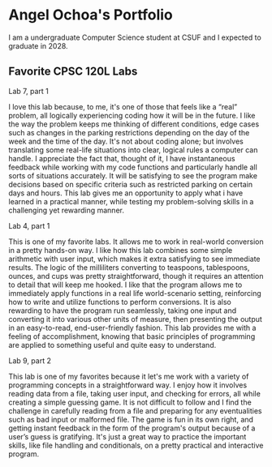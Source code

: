 # Angel Ochoa's Portfolio 

I am a undergraduate Computer Science student at CSUF and I expected to graduate in 2028. 

## Favorite CPSC 120L Labs
Lab 7, part 1

  I love this lab because, to me, it's one of those that feels like a “real” problem, all logically experiencing coding how it will be in the future. I like the way the problem keeps me thinking of different conditions, edge cases such as changes in the parking restrictions depending on the day of the week and the time of the day. It's not about coding alone; but involves translating some real-life situations into clear, logical rules a computer can handle. I appreciate the fact that, thought of it, I have instantaneous feedback while working with my code functions and particularly handle all sorts of situations accurately. It will be satisfying to see the program make decisions based on specific criteria such as restricted parking on certain days and hours. This lab gives me an opportunity to apply what i have learned in a practical manner, while testing my problem-solving skills in a challenging yet rewarding manner.

Lab 4, part 1

  This is one of my favorite labs. It allows me to work in real-world conversion in a pretty hands-on way. I like how this lab combines some simple arithmetic with user input, which makes it extra satisfying to see immediate results. The logic of the milliliters converting to teaspoons, tablespoons, ounces, and cups was pretty straightforward, though it requires an attention to detail that will keep me hooked. I like that the program allows me to immediately apply functions in a real life world-scenario setting, reinforcing how to write and utilize functions to perform conversions. It is also rewarding to have the program run seamlessly, taking one input and converting it into various other units of measure, then presenting the output in an easy-to-read, end-user-friendly fashion. This lab provides me with a feeling of accomplishment, knowing that basic principles of programming are applied to something useful and quite easy to understand.

Lab 9, part 2

  This lab is one of my favorites because it let's me work with a variety of programming concepts in a straightforward way. I enjoy how it involves reading data from a file, taking user input, and checking for errors, all while creating a simple guessing game. It is not difficult to follow and I find the challenge in carefully reading from a file and preparing for any eventualities such as bad input or malformed file. The game is fun in its own right, and getting instant feedback in the form of the program's output because of a user’s guess is gratifying. It's just a great way to practice the important skills, like file handling and conditionals, on a pretty practical and interactive program.

